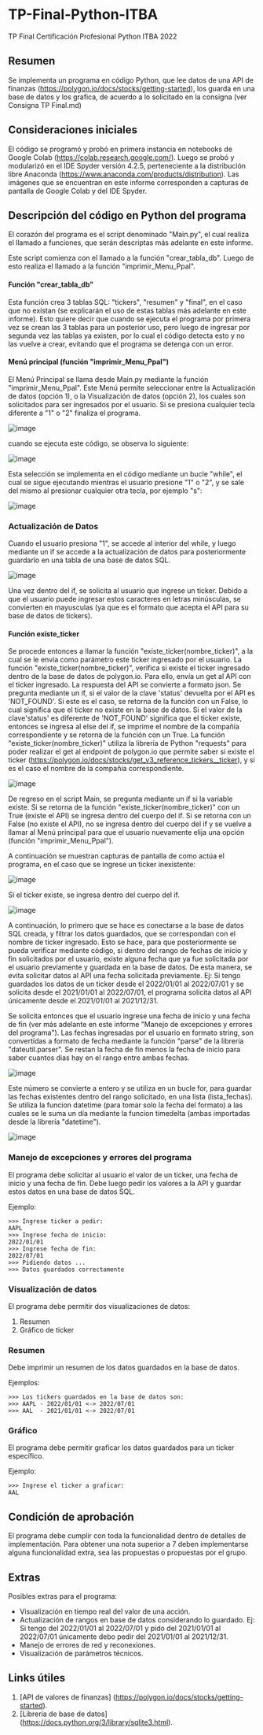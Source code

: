 # TP-Final-Python-ITBA
TP Final Certificación Profesional Python ITBA 2022

## Resumen

Se implementa un programa en código Python, que lee datos de una API de finanzas (https://polygon.io/docs/stocks/getting-started), los guarda en una base de datos y los grafica, de acuerdo a lo solicitado en la consigna (ver Consigna TP Final.md)

## Consideraciones iniciales

El código se programó y probó en primera instancia en notebooks de Google Colab (https://colab.research.google.com/). Luego se probó y modularizó en el IDE Spyder versión 4.2.5, perteneciente a la distribución libre Anaconda (https://www.anaconda.com/products/distribution).
Las imágenes que se encuentran en este informe corresponden a capturas de pantalla de Google Colab y del IDE Spyder.


## Descripción del código en Python del programa

El corazón del programa es el script denominado "Main.py", el cual realiza el llamado a funciones, que serán descriptas más adelante en este informe.

Este script comienza con el llamado a la función "crear_tabla_db". Luego de esto realiza el llamado a la función "imprimir_Menu_Ppal".

#### Función "crear_tabla_db"
Esta función crea 3 tablas SQL: "tickers", "resumen" y "final", en el caso que no existan (se explicarán el uso de estas tablas más adelante en este informe). Esto quiere decir que cuando se ejecuta el programa por primera vez se crean las 3 tablas para un posterior uso, pero luego de ingresar por segunda vez las tablas ya existen, por lo cual el código detecta esto y no las vuelve a crear, evitando que el programa se detenga con un error.


#### Menú principal (función "imprimir_Menu_Ppal")
El Menú Principal se llama desde Main.py mediante la función "imprimir_Menu_Ppal". Este Menú permite seleccionar entre la Actualización de datos (opción 1), o la Visualización de datos (opción 2), los cuales son solicitados para ser ingresados por el usuario. Si se presiona cualquier tecla diferente a "1" o "2" finaliza el programa.

![image](https://user-images.githubusercontent.com/88169218/189491165-d9f43d7a-7bba-4be7-92e4-330b9f9f2fbe.png)

cuando se ejecuta este código, se observa lo siguiente:

![image](https://user-images.githubusercontent.com/88169218/189489313-17839b56-50a9-4f2e-8618-efb3973cce92.png)

Esta selección se implementa en el código mediante un bucle "while", el cual se sigue ejecutando mientras el usuario presione "1" o "2", y se sale del mismo al presionar cualquier otra tecla, por ejemplo "s":

![image](https://user-images.githubusercontent.com/88169218/189493035-292cb84a-7995-4e59-989f-504e2fea4026.png)


### Actualización de Datos 

Cuando el usuario presiona "1", se accede al interior del while, y luego mediante un if se accede a la actualización de datos para posteriormente guardarlo en una tabla de una base de datos SQL.

![image](https://user-images.githubusercontent.com/88169218/189496481-4409cc9d-5a99-4599-bea8-5fef502c12a9.png)

Una vez dentro del if, se solicita al usuario que ingrese un ticker. Debido a que el usuario puede ingresar estos caracteres en letras minúsculas, se convierten en mayusculas (ya que es el formato que acepta el API para su base de datos de tickers).

#### Función existe_ticker
Se procede entonces a llamar la función "existe_ticker(nombre_ticker)", a la cual se le envía como parámetro este ticker ingresado por el usuario.
La función "existe_ticker(nombre_ticker)", verifica si existe el ticker ingresado dentro de la base de datos de polygon.io. Para ello, envía un get al API con el ticker ingresado. La respuesta del API se convierte a formato json.
Se pregunta mediante un if, si el valor de la clave 'status' devuelta por el API es 'NOT_FOUND'. Si este es el caso, se retorna de la función con un False, lo cual significa que el ticker no existe en la base de datos. Si el valor de la clave'status' es diferente de 'NOT_FOUND' significa que el ticker existe, entonces se ingresa al else del if, se imprime el nombre de la compañía correspondiente y se retorna de la función con un True.
La función "existe_ticker(nombre_ticker)" utiliza la librería de Python "requests" para poder realizar el get al endpoint de polygon.io que permite saber si existe el ticker (https://polygon.io/docs/stocks/get_v3_reference_tickers__ticker), y si es el caso el nombre de la compañia correspondiente.

![image](https://user-images.githubusercontent.com/88169218/189497093-30992e7c-36aa-41d7-9deb-2598d862d8c9.png)

De regreso en el script Main, se pregunta mediante un if si la variable existe. Si se retorna de la función "existe_ticker(nombre_ticker)" con un True (existe el API) se ingresa dentro del cuerpo del if. Si se retorna con un False (no existe el API), no se ingresa dentro del cuerpo del if y se vuelve a llamar al Menú principal para que el usuario nuevamente elija una opción (función "imprimir_Menu_Ppal").

A continuación se muestran capturas de pantalla de como actúa el programa, en el caso que se ingrese un ticker inexistente:

![image](https://user-images.githubusercontent.com/88169218/189498994-ae24408d-a584-4581-8d43-1e9463c2f42c.png)


Si el ticker existe, se ingresa dentro del cuerpo del if.

![image](https://user-images.githubusercontent.com/88169218/189499147-621587a7-4645-4ecf-b92c-963a4eac8976.png)

A continuación, lo primero que se hace es conectarse a la base de datos SQL creada, y filtrar los datos guardados, que se correspondan con el nombre de ticker ingresado. 
Esto se hace, para que posteriormente se pueda verificar mediante código, si dentro del rango de fechas de inicio y fin solicitados por el usuario, existe alguna fecha que ya fue solicitada por el usuario previamente y guardada en la base de datos. De esta manera, se evita solicitar datos al API una fecha solicitada previamente.
Ej: Si tengo guardados los datos de un ticker desde el 2022/01/01 al 2022/07/01 y se solicita desde el 2021/01/01 al 2022/07/01, el programa solicita datos al API únicamente desde el 2021/01/01 al 2021/12/31.

Se solicita entonces que el usuario ingrese una fecha de inicio y una fecha de fin (ver más adelante en este informe "Manejo de excepciones y errores del programa").
Las fechas ingresadas por el usuario en formato string, son convertidas a formato de fecha mediante la función "parse" de la librería "dateutil.parser". 
Se restan la fecha de fin menos la fecha de inicio para saber cuantos dias hay en el rango entre ambas fechas. 

![image](https://user-images.githubusercontent.com/88169218/189500612-57931f07-b172-4892-ae15-e7195de74e00.png)

Este número se convierte a entero y se utiliza en un bucle for, para guardar las fechas existentes dentro del rango solicitado, en una lista (lista_fechas). Se utiliza la funcion datetime (para tomar solo la fecha del formato) a las cuales se le suma un día mediante la funcion timedelta (ambas importadas desde la librería "datetime").

![image](https://user-images.githubusercontent.com/88169218/189500165-f5f108c8-59ab-4d0d-af5e-6f7be5a34930.png)







### Manejo de excepciones y errores del programa


El programa debe solicitar al usuario el valor de un ticker, una fecha de inicio y una fecha de fin. Debe luego pedir los valores a la API y guardar estos datos en una base de datos SQL.

Ejemplo:
```
>>> Ingrese ticker a pedir:
AAPL
>>> Ingrese fecha de inicio:
2022/01/01
>>> Ingrese fecha de fin:
2022/07/01
>>> Pidiendo datos ...
>>> Datos guardados correctamente
```

### Visualización de datos

El programa debe permitir dos visualizaciones de datos:

 1. Resumen
 2. Gráfico de ticker

### Resumen

Debe imprimir un resumen de los datos guardados en la base de datos.

Ejemplos:
```
>>> Los tickers guardados en la base de datos son:
>>> AAPL - 2022/01/01 <-> 2022/07/01
>>> AAL  - 2021/01/01 <-> 2022/07/01
```

### Gráfico

El programa debe permitir graficar los datos guardados para un ticker específico.

Ejemplo:
```
>>> Ingrese el ticker a graficar:
AAL
```

## Condición de aprobación
El programa debe cumplir con toda la funcionalidad dentro de detalles de implementación. Para obtener una nota superior a 7 deben implementarse alguna funcionalidad extra, sea las propuestas o propuestas por el grupo.

## Extras

Posibles extras para el programa:

 - Visualización en tiempo real del valor de una acción.
 - Actualización de rangos en base de datos considerando lo guardado. Ej: Si tengo del 2022/01/01 al 2022/07/01 y pido del 2021/01/01 al 2022/07/01 únicamente debo pedir del 2021/01/01 al 2021/12/31.
 - Manejo de errores de red y reconexiones.
 - Visualización de parámetros técnicos.

## Links útiles

 1. [API de valores de finanzas] (https://polygon.io/docs/stocks/getting-started).
 2. [Libreria de base de datos] (https://docs.python.org/3/library/sqlite3.html).
